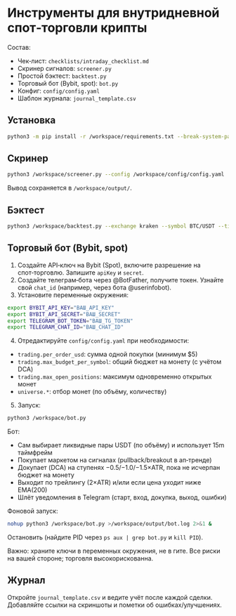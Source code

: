 # Инструменты для внутридневной спот‑торговли крипты

Состав:
- Чек‑лист: `checklists/intraday_checklist.md`
- Скринер сигналов: `screener.py`
- Простой бэктест: `backtest.py`
- Торговый бот (Bybit, spot): `bot.py`
- Конфиг: `config/config.yaml`
- Шаблон журнала: `journal_template.csv`

## Установка
```bash
python3 -m pip install -r /workspace/requirements.txt --break-system-packages
```

## Скринер
```bash
python3 /workspace/screener.py --config /workspace/config/config.yaml
```
Вывод сохраняется в `/workspace/output/`.

## Бэктест
```bash
python3 /workspace/backtest.py --exchange kraken --symbol BTC/USDT --timeframe 15m --lookback 1200 --strategy pullback
```

## Торговый бот (Bybit, spot)
1) Создайте API‑ключ на Bybit (Spot), включите разрешение на спот‑торговлю. Запишите `apiKey` и `secret`.
2) Создайте телеграм‑бота через @BotFather, получите токен. Узнайте свой `chat_id` (например, через бота @userinfobot).
3) Установите переменные окружения:
```bash
export BYBIT_API_KEY="ВАШ_API_KEY"
export BYBIT_API_SECRET="ВАШ_SECRET"
export TELEGRAM_BOT_TOKEN="ВАШ_TG_TOKEN"
export TELEGRAM_CHAT_ID="ВАШ_CHAT_ID"
```
4) Отредактируйте `config/config.yaml` при необходимости:
- `trading.per_order_usd`: сумма одной покупки (минимум $5)
- `trading.max_budget_per_symbol`: общий бюджет на монету (с учётом DCA)
- `trading.max_open_positions`: максимум одновременно открытых монет
- `universe.*`: отбор монет (по объёму, количеству)
5) Запуск:
```bash
python3 /workspace/bot.py
```
Бот:
- Сам выбирает ликвидные пары USDT (по объёму) и использует 15m таймфрейм
- Покупает маркетом на сигналах (pullback/breakout в ап‑тренде)
- Докупает (DCA) на ступенях −0.5/−1.0/−1.5×ATR, пока не исчерпан бюджет на монету
- Выходит по трейлингу (2×ATR) и/или если цена уходит ниже EMA(200)
- Шлёт уведомления в Telegram (старт, вход, докупка, выход, ошибки)

Фоновой запуск:
```bash
nohup python3 /workspace/bot.py >/workspace/output/bot.log 2>&1 &
```
Остановить (найдите PID через `ps aux | grep bot.py` и `kill PID`).

Важно: храните ключи в переменных окружения, не в гите. Все риски на вашей стороне; торговля высокорискованна.

## Журнал
Откройте `journal_template.csv` и ведите учёт после каждой сделки. Добавляйте ссылки на скриншоты и пометки об ошибках/улучшениях.
